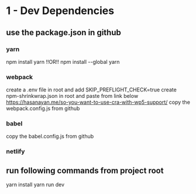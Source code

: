# 1 - Dev Dependencies
## use the package.json in github
### yarn
npm install yarn !!OR!! npm install --global yarn
### webpack 
create a .env file in root and add SKIP_PREFLIGHT_CHECK=true
create npm-shrinkwrap.json in root and paste from link below
https://hasanayan.me/so-you-want-to-use-cra-with-wp5-support/
copy the webpack.config.js from github
### babel
copy the babel.config.js from github
### netlify 

## run following commands from project root 
yarn install 
yarn run dev 